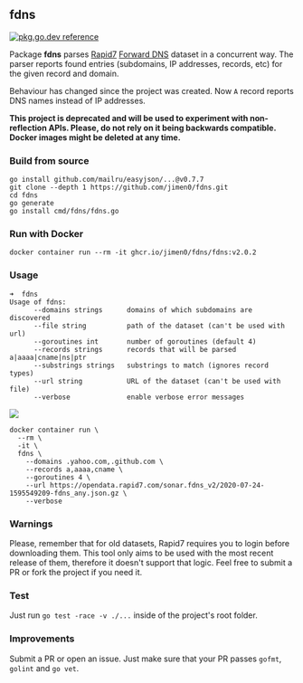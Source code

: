 ## fdns

[![pkg.go.dev reference](https://img.shields.io/badge/go.dev-reference-007d9c?logo=go&logoColor=white&style=flat-square)](https://pkg.go.dev/github.com/jimen0/fdns/v2)

Package **fdns** parses [Rapid7](https://www.rapid7.com/) [Forward DNS](https://github.com/rapid7/sonar/wiki/Forward-DNS) dataset in a concurrent way. The parser reports found entries (subdomains, IP addresses, records, etc) for the given record and domain.

Behaviour has changed since the project was created. Now `A` record reports DNS names instead of IP addresses.

**This project is deprecated and will be used to experiment with non-reflection APIs. Please, do not rely on it being backwards compatible. Docker images might be deleted at any time.**

### Build from source

```console
go install github.com/mailru/easyjson/...@v0.7.7
git clone --depth 1 https://github.com/jimen0/fdns.git
cd fdns
go generate
go install cmd/fdns/fdns.go
```

### Run with Docker

```console
docker container run --rm -it ghcr.io/jimen0/fdns/fdns:v2.0.2
```

### Usage

```console
➜  fdns
Usage of fdns:
      --domains strings      domains of which subdomains are discovered
      --file string          path of the dataset (can't be used with url)
      --goroutines int       number of goroutines (default 4)
      --records strings      records that will be parsed a|aaaa|cname|ns|ptr
      --substrings strings   substrings to match (ignores record types)
      --url string           URL of the dataset (can't be used with file)
      --verbose              enable verbose error messages
```

<a href="https://asciinema.org/a/QcyHYCj3z13hn34zoshNshO3x?autoplay=1"><img src="https://asciinema.org/a/QcyHYCj3z13hn34zoshNshO3x.png"/></a>


```console
docker container run \
  --rm \
  -it \
  fdns \
    --domains .yahoo.com,.github.com \
    --records a,aaaa,cname \
    --goroutines 4 \
    --url https://opendata.rapid7.com/sonar.fdns_v2/2020-07-24-1595549209-fdns_any.json.gz \
    --verbose
```

### Warnings

Please, remember that for old datasets, Rapid7 requires you to login before downloading them. This tool only aims to be used with the most recent release of them, therefore it doesn't support that logic. Feel free to submit a PR or fork the project if you need it.

### Test

Just run `go test -race -v ./...` inside of the project's root folder.

### Improvements

Submit a PR or open an issue. Just make sure that your PR passes `gofmt`, `golint` and `go vet`.
